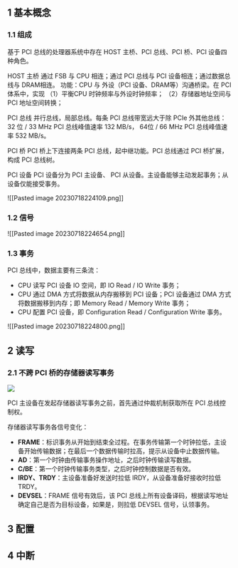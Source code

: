 ## 1 基本概念

### 1.1 组成

基于 PCI 总线的处理器系统中存在 HOST 主桥、PCI 总线、PCI 桥、PCI 设备四种角色。

HOST 主桥
	通过 FSB 与 CPU 相连；通过 PCI 总线与 PCI 设备相连；通过数据总线与 DRAM相连。
	功能：CPU 与 外设（PCI 设备、DRAM等）沟通桥梁。在 PCI 体系中，实现 
	（1）平衡CPU 时钟频率与外设时钟频率； （2）存储器地址空间与 PCI 地址空间转换；

PCI 总线
	并行总线，局部总线。每条 PCI 总线带宽远大于除 PCIe 外其他总线：
	32 位 / 33 MHz PCI 总线峰值速率 132 MB/s， 64位 / 66 MHz PCI 总线峰值速率 532 MB/s。

PCI 桥
	PCI 桥上下连接两条 PCI 总线，起中继功能。PCI 总线通过 PCI 桥扩展，构成 PCI 总线树。

PCI 设备
	PCI 设备分为 PCI 主设备、 PCI 从设备。主设备能够主动发起事务；从设备仅能接受事务。

![[Pasted image 20230718224109.png]]

### 1.2 信号

![[Pasted image 20230718224654.png]]

### 1.3 事务

PCI 总线中，数据主要有三条流：
- CPU 读写 PCI 设备 IO 空间，即 IO Read / IO Write 事务；
- CPU 通过 DMA 方式将数据从内存搬移到 PCI 设备；PCI 设备通过 DMA 方式将数据搬移到内存；即 Memory Read / Memory Write 事务；
- CPU 配置 PCI 设备，即 Configuration Read / Configuration Write 事务。

![[Pasted image 20230718224800.png]]

## 2 读写

### 2.1 不跨 PCI 桥的存储器读写事务


![](https://cdn.nlark.com/yuque/0/2023/png/21738646/1689679400833-fd1b9cdd-e86e-4cd3-8525-a964cd6888f9.png)

PCI 主设备在发起存储器读写事务之前，首先通过仲裁机制获取所在 PCI 总线控制权。

存储器读写事务各信号变化：
- **FRAME**：标识事务从开始到结束全过程。在事务传输第一个时钟拉低，主设备开始传输数据；在最后一个数据传输时拉高，提示从设备中止数据传输。
- **AD**：第一个时钟由传输事务操作地址，之后时钟传输读写数据。
- **C/BE**：第一个时钟传输事务类型，之后时钟控制数据是否有效。
- **IRDY、TRDY**：主设备准备好发送时拉低 IRDY，从设备准备好接收时拉低 TRDY。
- **DEVSEL**：FRAME 信号有效后，该 PCI 总线上所有设备译码，根据读写地址确定自己是否为目标设备，如果是，则拉低 DEVSEL 信号，认领事务。

## 3 配置

## 4 中断